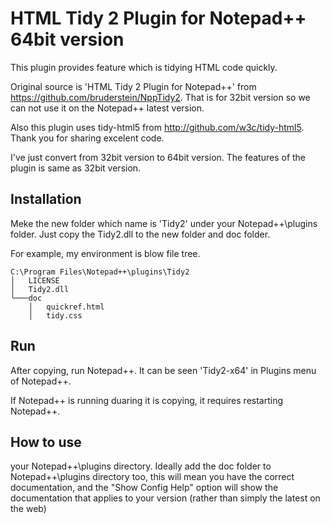 # HTML Tidy 2 Plugin for Notepad++ 64bit version 
This plugin provides feature which is tidying HTML code quickly.

Original source is 'HTML Tidy 2 Plugin for Notepad++' from https://github.com/bruderstein/NppTidy2.
That is for 32bit version so we can not use it on the Notepad++ latest version.

Also this plugin uses tidy-html5 from http://github.com/w3c/tidy-html5.
Thank you for sharing excelent code.

I've just convert from 32bit version to 64bit version.
The features of the plugin is same as 32bit version.

## Installation
Meke the new folder which name is 'Tidy2' under your Notepad++\plugins folder.
Just copy the Tidy2.dll to the new folder and doc folder.

For example, my environment is blow file tree.
```
C:\Program Files\Notepad++\plugins\Tidy2
│   LICENSE
│   Tidy2.dll
└───doc
    │   quickref.html
    │   tidy.css
```
## Run
After copying, run Notepad++.
It can be seen 'Tidy2-x64' in Plugins menu of Notepad++.

If Notepad++ is running duaring it is copying, it requires restarting Notepad++.

## How to use

your Notepad++\plugins directory. Ideally add the doc folder to Notepad++\plugins directory too, this will mean you have the correct documentation, and the "Show Config Help" option will show the documentation that applies to your version (rather than simply the latest on the web)
